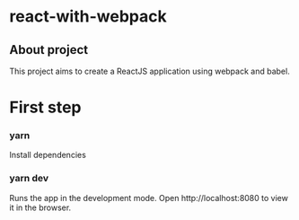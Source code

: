# react-with-webpack

## About project

This project aims to create a ReactJS application using webpack and babel.

# First step

### yarn

Install dependencies

### yarn dev

Runs the app in the development mode. Open http://localhost:8080 to view it in the browser.
